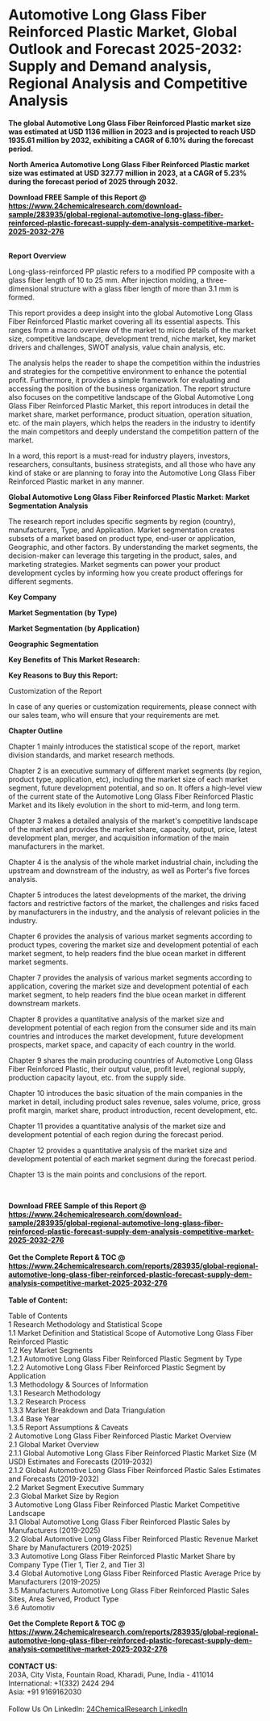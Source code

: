 <h1>Automotive Long Glass Fiber Reinforced Plastic Market, Global Outlook and Forecast 2025-2032: Supply and Demand analysis, Regional Analysis and Competitive Analysis</h1><p><strong>The global Automotive Long Glass Fiber Reinforced Plastic market size was estimated at USD 1136 million in 2023 and is projected to reach USD 1935.61 million by 2032, exhibiting a CAGR of 6.10% during the forecast period.</strong></p><p>
</p><p><strong>North America Automotive Long Glass Fiber Reinforced Plastic market size was estimated at USD 327.77 million in 2023, at a CAGR of 5.23% during the forecast period of 2025 through 2032.</strong></p><div><b>Download FREE Sample of this Report @ 
            <a href="https://www.24chemicalresearch.com/download-sample/283935/global-regional-automotive-long-glass-fiber-reinforced-plastic-forecast-supply-dem-analysis-competitive-market-2025-2032-276">
            https://www.24chemicalresearch.com/download-sample/283935/global-regional-automotive-long-glass-fiber-reinforced-plastic-forecast-supply-dem-analysis-competitive-market-2025-2032-276</a></b></div><br><p>
</p><p><strong>Report Overview</strong></p><p>
</p><p>Long-glass-reinforced PP plastic refers to a modified PP composite with a glass fiber length of 10 to 25 mm. After injection molding, a three-dimensional structure with a glass fiber length of more than 3.1 mm is formed.</p><p>
</p><p>This report provides a deep insight into the global Automotive Long Glass Fiber Reinforced Plastic market covering all its essential aspects. This ranges from a macro overview of the market to micro details of the market size, competitive landscape, development trend, niche market, key market drivers and challenges, SWOT analysis, value chain analysis, etc.</p><p>
</p><p>The analysis helps the reader to shape the competition within the industries and strategies for the competitive environment to enhance the potential profit. Furthermore, it provides a simple framework for evaluating and accessing the position of the business organization. The report structure also focuses on the competitive landscape of the Global Automotive Long Glass Fiber Reinforced Plastic Market, this report introduces in detail the market share, market performance, product situation, operation situation, etc. of the main players, which helps the readers in the industry to identify the main competitors and deeply understand the competition pattern of the market.</p><p>
In a word, this report is a must-read for industry players, investors, researchers, consultants, business strategists, and all those who have any kind of stake or are planning to foray into the Automotive Long Glass Fiber Reinforced Plastic market in any manner.</p><p>
</p><p><strong>Global Automotive Long Glass Fiber Reinforced Plastic Market: Market Segmentation Analysis</strong></p><p>
</p><p>The research report includes specific segments by region (country), manufacturers, Type, and Application. Market segmentation creates subsets of a market based on product type, end-user or application, Geographic, and other factors. By understanding the market segments, the decision-maker can leverage this targeting in the product, sales, and marketing strategies. Market segments can power your product development cycles by informing how you create product offerings for different segments.</p><p>
</p><p><strong>Key Company</strong></p><p>
</p><p>
</p><p><strong>Market Segmentation (by Type)</strong></p><p>
</p><p>
</p><p><strong>Market Segmentation (by Application)</strong></p><p>
</p><p>
</p><p><strong>Geographic Segmentation</strong></p><p>
</p><p>
</p><p><strong>Key Benefits of This Market Research:</strong></p><p>
</p><p>
</p><p><strong>Key Reasons to Buy this Report:</strong></p><p>
</p><p>
</p><p>Customization of the Report</p><p>
In case of any queries or customization requirements, please connect with our sales team, who will ensure that your requirements are met.</p><p>
</p><p><strong>Chapter Outline</strong></p><p>
</p><p>Chapter 1 mainly introduces the statistical scope of the report, market division standards, and market research methods.</p><p>
Chapter 2 is an executive summary of different market segments (by region, product type, application, etc), including the market size of each market segment, future development potential, and so on. It offers a high-level view of the current state of the Automotive Long Glass Fiber Reinforced Plastic Market and its likely evolution in the short to mid-term, and long term.</p><p>
Chapter 3 makes a detailed analysis of the market's competitive landscape of the market and provides the market share, capacity, output, price, latest development plan, merger, and acquisition information of the main manufacturers in the market.</p><p>
Chapter 4 is the analysis of the whole market industrial chain, including the upstream and downstream of the industry, as well as Porter's five forces analysis.</p><p>
Chapter 5 introduces the latest developments of the market, the driving factors and restrictive factors of the market, the challenges and risks faced by manufacturers in the industry, and the analysis of relevant policies in the industry.</p><p>
Chapter 6 provides the analysis of various market segments according to product types, covering the market size and development potential of each market segment, to help readers find the blue ocean market in different market segments.</p><p>
Chapter 7 provides the analysis of various market segments according to application, covering the market size and development potential of each market segment, to help readers find the blue ocean market in different downstream markets.</p><p>
Chapter 8 provides a quantitative analysis of the market size and development potential of each region from the consumer side and its main countries and introduces the market development, future development prospects, market space, and capacity of each country in the world.</p><p>
Chapter 9 shares the main producing countries of Automotive Long Glass Fiber Reinforced Plastic, their output value, profit level, regional supply, production capacity layout, etc. from the supply side.</p><p>
Chapter 10 introduces the basic situation of the main companies in the market in detail, including product sales revenue, sales volume, price, gross profit margin, market share, product introduction, recent development, etc.</p><p>
Chapter 11 provides a quantitative analysis of the market size and development potential of each region during the forecast period.</p><p>
Chapter 12 provides a quantitative analysis of the market size and development potential of each market segment during the forecast period.</p><p>
Chapter 13 is the main points and conclusions of the report.</p><p>
 </p><div><b>Download FREE Sample of this Report @ 
            <a href="https://www.24chemicalresearch.com/download-sample/283935/global-regional-automotive-long-glass-fiber-reinforced-plastic-forecast-supply-dem-analysis-competitive-market-2025-2032-276">
            https://www.24chemicalresearch.com/download-sample/283935/global-regional-automotive-long-glass-fiber-reinforced-plastic-forecast-supply-dem-analysis-competitive-market-2025-2032-276</a></b></div><br><div><b>Get the Complete Report & TOC @ 
            <a href="https://www.24chemicalresearch.com/reports/283935/global-regional-automotive-long-glass-fiber-reinforced-plastic-forecast-supply-dem-analysis-competitive-market-2025-2032-276">
            https://www.24chemicalresearch.com/reports/283935/global-regional-automotive-long-glass-fiber-reinforced-plastic-forecast-supply-dem-analysis-competitive-market-2025-2032-276</a></b></div><br>
            <b>Table of Content:</b><p>Table of Contents<br />
1 Research Methodology and Statistical Scope<br />
1.1 Market Definition and Statistical Scope of Automotive Long Glass Fiber Reinforced Plastic<br />
1.2 Key Market Segments<br />
1.2.1 Automotive Long Glass Fiber Reinforced Plastic Segment by Type<br />
1.2.2 Automotive Long Glass Fiber Reinforced Plastic Segment by Application<br />
1.3 Methodology & Sources of Information<br />
1.3.1 Research Methodology<br />
1.3.2 Research Process<br />
1.3.3 Market Breakdown and Data Triangulation<br />
1.3.4 Base Year<br />
1.3.5 Report Assumptions & Caveats<br />
2 Automotive Long Glass Fiber Reinforced Plastic Market Overview<br />
2.1 Global Market Overview<br />
2.1.1 Global Automotive Long Glass Fiber Reinforced Plastic Market Size (M USD) Estimates and Forecasts (2019-2032)<br />
2.1.2 Global Automotive Long Glass Fiber Reinforced Plastic Sales Estimates and Forecasts (2019-2032)<br />
2.2 Market Segment Executive Summary<br />
2.3 Global Market Size by Region<br />
3 Automotive Long Glass Fiber Reinforced Plastic Market Competitive Landscape<br />
3.1 Global Automotive Long Glass Fiber Reinforced Plastic Sales by Manufacturers (2019-2025)<br />
3.2 Global Automotive Long Glass Fiber Reinforced Plastic Revenue Market Share by Manufacturers (2019-2025)<br />
3.3 Automotive Long Glass Fiber Reinforced Plastic Market Share by Company Type (Tier 1, Tier 2, and Tier 3)<br />
3.4 Global Automotive Long Glass Fiber Reinforced Plastic Average Price by Manufacturers (2019-2025)<br />
3.5 Manufacturers Automotive Long Glass Fiber Reinforced Plastic Sales Sites, Area Served, Product Type<br />
3.6 Automotiv</p><div><b>Get the Complete Report & TOC @ 
            <a href="https://www.24chemicalresearch.com/reports/283935/global-regional-automotive-long-glass-fiber-reinforced-plastic-forecast-supply-dem-analysis-competitive-market-2025-2032-276">
            https://www.24chemicalresearch.com/reports/283935/global-regional-automotive-long-glass-fiber-reinforced-plastic-forecast-supply-dem-analysis-competitive-market-2025-2032-276</a></b></div><br><b>CONTACT US:</b><br>
            203A, City Vista, Fountain Road, Kharadi, Pune, India - 411014<br>
            International: +1(332) 2424 294<br>
            Asia: +91 9169162030 <br><br>
            Follow Us On LinkedIn: <a href="https://www.linkedin.com/company/24chemicalresearch/">24ChemicalResearch LinkedIn</a>
